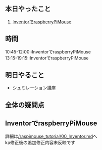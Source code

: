 ## 本日やったこと
1. [InventorでraspberryPiMouse](../raspimouse_tutorial/00_Inventor.md)

## 時間
10:45-12:00::InventorでraspberryPiMouse\
13:15-19:15::InventorでraspberryPiMouse

## 明日やること
* シュミレーション講座
## 全体の疑問点

## InventorでraspberryPiMouse
詳細は[/raspimouse_tutorial/00_Inventor.md](../raspimouse_tutorial/00_Inventor.md)へ\
kp修正後の追加修正内容未反映です